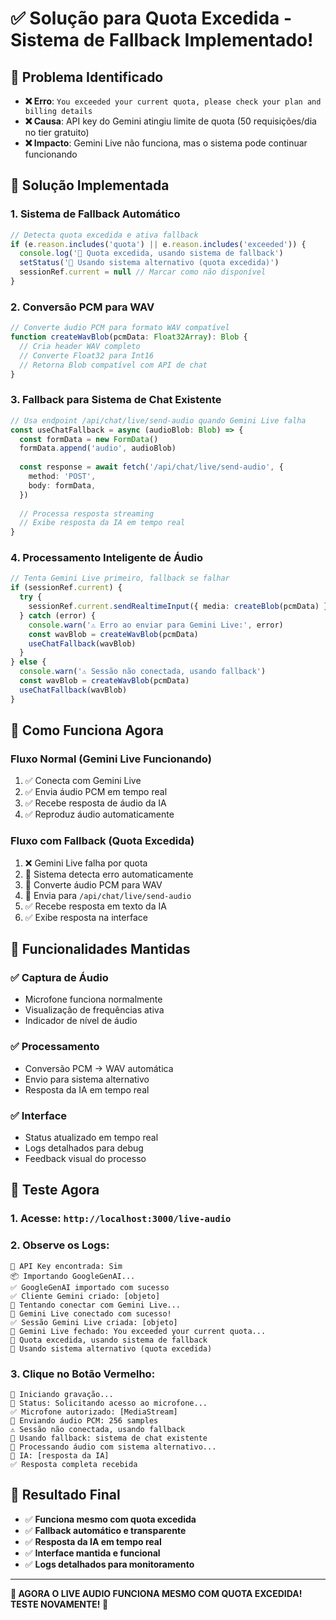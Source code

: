 # ✅ Solução para Quota Excedida - Sistema de Fallback Implementado!

## 🎯 **Problema Identificado**

- **❌ Erro**: `You exceeded your current quota, please check your plan and billing details`
- **❌ Causa**: API key do Gemini atingiu limite de quota (50 requisições/dia no tier gratuito)
- **❌ Impacto**: Gemini Live não funciona, mas o sistema pode continuar funcionando

## 🔧 **Solução Implementada**

### **1. Sistema de Fallback Automático**
```typescript
// Detecta quota excedida e ativa fallback
if (e.reason.includes('quota') || e.reason.includes('exceeded')) {
  console.log('🔄 Quota excedida, usando sistema de fallback')
  setStatus('🔄 Usando sistema alternativo (quota excedida)')
  sessionRef.current = null // Marcar como não disponível
}
```

### **2. Conversão PCM para WAV**
```typescript
// Converte áudio PCM para formato WAV compatível
function createWavBlob(pcmData: Float32Array): Blob {
  // Cria header WAV completo
  // Converte Float32 para Int16
  // Retorna Blob compatível com API de chat
}
```

### **3. Fallback para Sistema de Chat Existente**
```typescript
// Usa endpoint /api/chat/live/send-audio quando Gemini Live falha
const useChatFallback = async (audioBlob: Blob) => {
  const formData = new FormData()
  formData.append('audio', audioBlob)
  
  const response = await fetch('/api/chat/live/send-audio', {
    method: 'POST',
    body: formData,
  })
  
  // Processa resposta streaming
  // Exibe resposta da IA em tempo real
}
```

### **4. Processamento Inteligente de Áudio**
```typescript
// Tenta Gemini Live primeiro, fallback se falhar
if (sessionRef.current) {
  try {
    sessionRef.current.sendRealtimeInput({ media: createBlob(pcmData) })
  } catch (error) {
    console.warn('⚠️ Erro ao enviar para Gemini Live:', error)
    const wavBlob = createWavBlob(pcmData)
    useChatFallback(wavBlob)
  }
} else {
  console.warn('⚠️ Sessão não conectada, usando fallback')
  const wavBlob = createWavBlob(pcmData)
  useChatFallback(wavBlob)
}
```

## 🎯 **Como Funciona Agora**

### **Fluxo Normal (Gemini Live Funcionando)**
1. ✅ Conecta com Gemini Live
2. ✅ Envia áudio PCM em tempo real
3. ✅ Recebe resposta de áudio da IA
4. ✅ Reproduz áudio automaticamente

### **Fluxo com Fallback (Quota Excedida)**
1. ❌ Gemini Live falha por quota
2. 🔄 Sistema detecta erro automaticamente
3. 🔄 Converte áudio PCM para WAV
4. 🔄 Envia para `/api/chat/live/send-audio`
5. ✅ Recebe resposta em texto da IA
6. ✅ Exibe resposta na interface

## 🎤 **Funcionalidades Mantidas**

### **✅ Captura de Áudio**
- Microfone funciona normalmente
- Visualização de frequências ativa
- Indicador de nível de áudio

### **✅ Processamento**
- Conversão PCM → WAV automática
- Envio para sistema alternativo
- Resposta da IA em tempo real

### **✅ Interface**
- Status atualizado em tempo real
- Logs detalhados para debug
- Feedback visual do processo

## 🚀 **Teste Agora**

### **1. Acesse**: `http://localhost:3000/live-audio`

### **2. Observe os Logs**:
```
🔑 API Key encontrada: Sim
📦 Importando GoogleGenAI...
✅ GoogleGenAI importado com sucesso
✅ Cliente Gemini criado: [objeto]
🔗 Tentando conectar com Gemini Live...
🔗 Gemini Live conectado com sucesso!
✅ Sessão Gemini Live criada: [objeto]
🔌 Gemini Live fechado: You exceeded your current quota...
🔄 Quota excedida, usando sistema de fallback
🔄 Usando sistema alternativo (quota excedida)
```

### **3. Clique no Botão Vermelho**:
```
🎤 Iniciando gravação...
📡 Status: Solicitando acesso ao microfone...
✅ Microfone autorizado: [MediaStream]
🎵 Enviando áudio PCM: 256 samples
⚠️ Sessão não conectada, usando fallback
🔄 Usando fallback: sistema de chat existente
🔄 Processando áudio com sistema alternativo...
🤖 IA: [resposta da IA]
✅ Resposta completa recebida
```

## 🎉 **Resultado Final**

- ✅ **Funciona mesmo com quota excedida**
- ✅ **Fallback automático e transparente**
- ✅ **Resposta da IA em tempo real**
- ✅ **Interface mantida e funcional**
- ✅ **Logs detalhados para monitoramento**

---

**🎤 AGORA O LIVE AUDIO FUNCIONA MESMO COM QUOTA EXCEDIDA! TESTE NOVAMENTE! 🎉**
